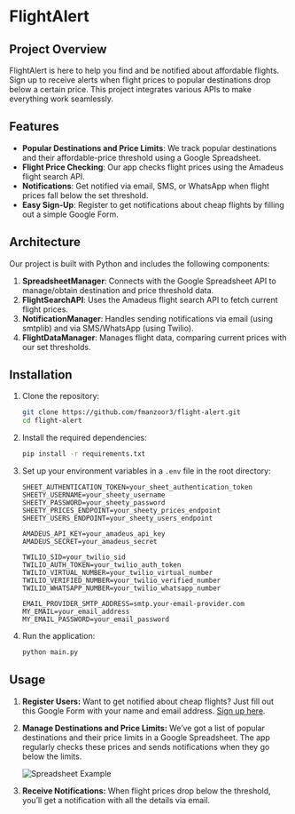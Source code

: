 # FlightAlert

## Project Overview
FlightAlert is here to help you find and be notified about affordable flights. Sign up to receive alerts when flight prices to popular destinations drop below a certain price. This project integrates various APIs to make everything work seamlessly.

## Features
- **Popular Destinations and Price Limits**: We track popular destinations and their affordable-price threshold using a Google Spreadsheet.
- **Flight Price Checking**: Our app checks flight prices using the Amadeus flight search API.
- **Notifications**: Get notified via email, SMS, or WhatsApp when flight prices fall below the set threshold.
- **Easy Sign-Up**: Register to get notifications about cheap flights by filling out a simple Google Form.

## Architecture
Our project is built with Python and includes the following components:

1. **SpreadsheetManager**: Connects with the Google Spreadsheet API to manage/obtain destination and price threshold data.
2. **FlightSearchAPI**: Uses the Amadeus flight search API to fetch current flight prices.
3. **NotificationManager**: Handles sending notifications via email (using smtplib) and via SMS/WhatsApp (using Twilio).
4. **FlightDataManager**: Manages flight data, comparing current prices with our set thresholds.

## Installation

1. Clone the repository: 
    ```bash
    git clone https://github.com/fmanzoor3/flight-alert.git
    cd flight-alert
    ```

2. Install the required dependencies: 
    ```bash
    pip install -r requirements.txt
    ```

3. Set up your environment variables in a `.env` file in the root directory:
    ```plaintext
    SHEET_AUTHENTICATION_TOKEN=your_sheet_authentication_token
    SHEETY_USERNAME=your_sheety_username
    SHEETY_PASSWORD=your_sheety_password
    SHEETY_PRICES_ENDPOINT=your_sheety_prices_endpoint
    SHEETY_USERS_ENDPOINT=your_sheety_users_endpoint

    AMADEUS_API_KEY=your_amadeus_api_key
    AMADEUS_SECRET=your_amadeus_secret

    TWILIO_SID=your_twilio_sid
    TWILIO_AUTH_TOKEN=your_twilio_auth_token
    TWILIO_VIRTUAL_NUMBER=your_twilio_virtual_number
    TWILIO_VERIFIED_NUMBER=your_twilio_verified_number
    TWILIO_WHATSAPP_NUMBER=your_twilio_whatsapp_number

    EMAIL_PROVIDER_SMTP_ADDRESS=smtp.your-email-provider.com
    MY_EMAIL=your_email_address
    MY_EMAIL_PASSWORD=your_email_password
    ```

4. Run the application: 
    ```bash
    python main.py
    ```

## Usage

1. **Register Users:** Want to get notified about cheap flights? Just fill out this Google Form with your name and email address. [Sign up here](https://docs.google.com/forms/d/e/1FAIpQLSdcf9XQDRiVge1LFUbGzEqsGe1TifiLMvEL46yM5-DV_6mYaw/viewform?usp=sf_link).

2. **Manage Destinations and Price Limits:** We’ve got a list of popular destinations and their price limits in a Google Spreadsheet. The app regularly checks these prices and sends notifications when they go below the limits.

   ![Spreadsheet Example](path_to_screenshot.png)

3. **Receive Notifications:** When flight prices drop below the threshold, you’ll get a notification with all the details via email.
